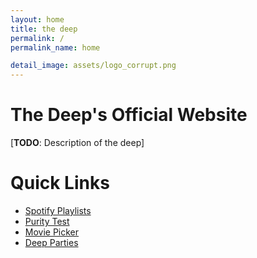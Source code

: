 ```yaml
---
layout: home
title: the deep
permalink: /
permalink_name: home

detail_image: assets/logo_corrupt.png
---
```


# The Deep's Official Website

[**TODO**: Description of the deep]

# Quick Links

- [Spotify Playlists](/the-deep/spotify)
- [Purity Test](/the-deep/purity_test)
- [Movie Picker](https://tareqdandachi.github.io/Movie-Picker/pick)
- [Deep Parties](/the-deep/parties)
